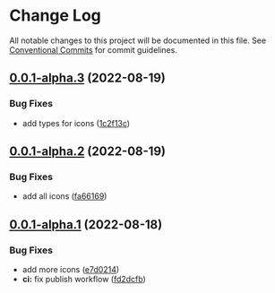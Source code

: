 # Change Log

All notable changes to this project will be documented in this file.
See [Conventional Commits](https://conventionalcommits.org) for commit guidelines.

## [0.0.1-alpha.3](https://github.com/qubitsky/anya-ui/compare/v0.0.1-alpha.2...v0.0.1-alpha.3) (2022-08-19)


### Bug Fixes

* add types for icons ([1c2f13c](https://github.com/qubitsky/anya-ui/commit/1c2f13c99e9d6637496649fe4605d90a0314f66c))





## [0.0.1-alpha.2](https://github.com/qubitsky/anya-ui/compare/v0.0.1-alpha.1...v0.0.1-alpha.2) (2022-08-19)


### Bug Fixes

* add all icons ([fa66169](https://github.com/qubitsky/anya-ui/commit/fa66169215815f57b77c167609e6e0961efef72b))





## [0.0.1-alpha.1](https://github.com/qubitsky/anya-ui/compare/v0.0.1-alpha.0...v0.0.1-alpha.1) (2022-08-18)


### Bug Fixes

* add more icons ([e7d0214](https://github.com/qubitsky/anya-ui/commit/e7d021490fa09906a81291b7496253f312be8933))
* **ci:** fix publish workflow ([fd2dcfb](https://github.com/qubitsky/anya-ui/commit/fd2dcfbdb8dfbdcc0b334acac5163e894599614b))
